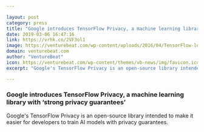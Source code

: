 ```yaml
---

layout: post
category: press
title: "Google introduces TensorFlow Privacy, a machine learning library with ‘strong privacy guarantees’"
date: 2019-03-06 16:47:16
link: https://vrhk.co/2VF3ol1
image: https://venturebeat.com/wp-content/uploads/2016/04/TensorFlow-logo-Google.jpg?w=1200&strip=all
domain: venturebeat.com
author: "VentureBeat"
icon: https://venturebeat.com/wp-content/themes/vb-news/img/favicon.ico
excerpt: "Google's TensorFlow Privacy is an open-source library intended to make it easier for developers to train AI models with privacy guarantees."

---
```


### Google introduces TensorFlow Privacy, a machine learning library with ‘strong privacy guarantees’

Google's TensorFlow Privacy is an open-source library intended to make it easier for developers to train AI models with privacy guarantees.